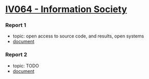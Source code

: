 # [IV064 - Information Society](https://is.muni.cz/predmet/fi/podzim2019/IV064)

### Report 1

* topic: open access to source code, and results, open systems
* [document](https://github.com/europ/MUNI-FI-IV064/blob/master/doc1/doc.pdf)

### Report 2

* topic: TODO
* [document](https://github.com/europ/MUNI-FI-IV064/blob/master/doc2/doc.pdf)
